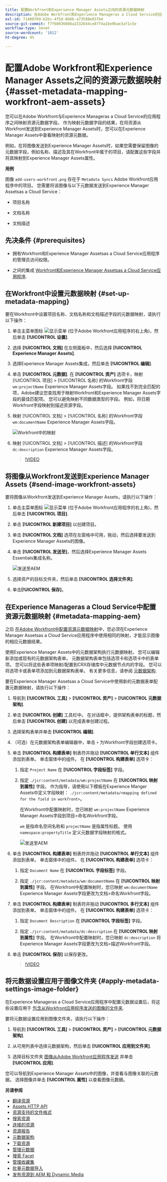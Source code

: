 ```yaml
---
title: 配置Workfront和Experience Manager Assets之间的资源元数据映射
description: 在Adobe Workfront和Experience Manageras a Cloud Service的应用程序之间映射资源元数据字段。 作为映射元数据字段的结果，在将资源从Workfront发送到Experience Manager Assets时，您可以在Experience Manager Assets中查看映射的资源元数据。
exl-id: 71400769-b2bc-4f5d-8b6b-a73598e837b4
source-git-commit: f7f60036088a2332644ce87f4a1be9bae3af1c5e
workflow-type: tm+mt
source-wordcount: '1012'
ht-degree: 4%

---
```


# 配置Adobe Workfront和Experience Manager Assets之间的资源元数据映射 {#asset-metadata-mapping-workfront-aem-assets}

您可以在Adobe Workfront与Experience Manageras a Cloud Service的应用程序之间映射资源元数据字段。 作为映射元数据字段的结果，在将资源从Workfront发送到Experience Manager Assets时，您可以在Experience Manager Assets中查看映射的资源元数据。

例如，在将图像发送到Experience Manager Assets时，如果您需要保留图像的元数据字段，例如名称、描述及其在Workfront中属于的项目，请配置这些字段并将其映射到Experience Manager Assets属性。

**用例**

图像 `add-users-workfront.png` 存在于 `Metadata Syncs` Adobe Workfront应用程序中的项目。 您需要将该图像与以下元数据发送到Experience Manager Assetsas a Cloud Service：

* 项目名称

* 文档名称

* 文档描述

## 先决条件 {#prerequisites}

* 拥有Workfront和Experience Manager Assetsas a Cloud Service应用程序的管理员访问权限。

* 之间的集成 [Workfront和Experience Manager Assetsas a Cloud Service应用程序](https://one.workfront.com/s/document-item?bundleId=the-new-workfront-experience&amp;topicId=Content%2FDocuments%2FAdobe_Workfront_for_Experience_Manager_Assets_Essentials%2Fsetup-asset-essentials.htm&amp;_LANG=enus).

## 在Workfront中设置元数据映射 {#set-up-metadata-mapping}

要在Workfront中设置项目名称、文档名称和文档描述字段的元数据映射，请执行以下操作：

1. 单击主菜单图标 ![显示菜单](assets/show-menu.svg) (位于Adobe Workfront应用程序的右上角)，然后单击 **[!UICONTROL 设置]**.

1. 选择 **[!UICONTROL 文档]** 在左侧面板中，然后选择 **[!UICONTROL Experience Manager Assets]**.

1. 选择Experience Manager Assets集成，然后单击 **[!UICONTROL 编辑]**.

1. 单击 **[!UICONTROL 元数据]**. 在 **[!UICONTROL 资产]** 选项卡，映射 [!UICONTROL 项目] > [!UICONTROL 名称] 的Workfront字段 `wm:projectName` Experience Manager Assets字段。 如果找不到完全匹配的项，Adobe建议您查找用于映射Workfront和Experience Manager Assets字段的最佳匹配项。 您可以避免映射不同数据类型的字段。 例如，将日期Workfront字段映射到描述资源字段。
1. 映射 [!UICONTROL 文档] > [!UICONTROL 名称] 的Workfront字段 `wm:documentName` Experience Manager Assets字段。

   ![Workfront中的映射](assets/workfront-metadata-mapping.png)

1. 映射 [!UICONTROL 文档] > [!UICONTROL 描述] 的Workfront字段 `dc:description` Experience Manager Assets字段。

   >[!VIDEO](https://video.tv.adobe.com/v/344255)

## 将图像从Workfront发送到Experience Manager Assets {#send-image-workfront-assets}

要将图像从Workfront发送到Experience Manager Assets，请执行以下操作：

1. 单击主菜单图标 ![显示菜单](assets/show-menu.svg) (位于Adobe Workfront应用程序的右上角)，然后单击 **[!UICONTROL 项目]**.

1. 单击 **[!UICONTROL 新建项目]** 以创建项目。

1. 单击 **[!UICONTROL 文档]** 选项在左窗格中可用，拖动，然后选择要发送到Experience Manager Assets的图像。

1. 单击 **[!UICONTROL 发送至]**，然后选择Experience Manager Assets Essentials集成名称。

   ![发送至AEM](assets/send-to-aem.png)

1. 选择资产的目标文件夹，然后单击 **[!UICONTROL 选择文件夹]**.

1. 单击&#x200B;**[!UICONTROL 保存]**。

## 在Experience Manageras a Cloud Service中配置资源元数据映射 {#metadata-mapping-aem}

之后 [在Adobe Workfront中配置资源元数据映射](#set-up-metadata-mapping)中，您必须在Experience Manager Assetsas a Cloud Service应用程序中使用相同的映射，才能显示图像的相应元数据结果。

使用Experience Manager Assets中的元数据架构执行元数据映射。 您可以编辑新添加或现有的元数据架构表单。 元数据架构表单包括选项卡和选项卡中的表单项。 您可以将这些表单项映射/配置到CRX存储库中元数据节点内的字段。 您可以将选项卡或表单项添加到元数据架构表单。 有关更多信息，请参阅 [元数据架构](metadata-schemas.md).

要在Experience Manager Assetsas a Cloud Service中使用新的元数据表单配置元数据映射，请执行以下操作：

1. 导航到 **[!UICONTROL 工具]** > **[!UICONTROL 资产]** > **[!UICONTROL 元数据架构]**.

1. 单击 **[!UICONTROL 创建]** 工具栏中。 在对话框中，提供架构表单的标题，然后单击 **[!UICONTROL 创建]** 以完成表单创建过程。

1. 选择架构表单并单击 **[!UICONTROL 编辑]**.

1. （可选）在元数据架构表单编辑器中，单击 `+` 为Workfront字段创建选项卡。

1. 单击 **[!UICONTROL 构建表单]** 制表符并拖动 **[!UICONTROL 单行文本]** 组件添加到表单。 单击窗体中的组件。 在 **[!UICONTROL 构建表单]** 选项卡：

   1. 指定 `Project Name` 在 **[!UICONTROL 字段标签]** 字段。

   1. 指定 `./jcr:content/metadata/wm:projectName` 在 **[!UICONTROL 映射到属性]** 字段。 作为指导，请使用以下模板在Experience Manger Assets中定义字段映射：
      `./jcr:content/metadata/<mapping defined for the field in workfront>`。

      在Workfront中配置映射时，您已映射 `wm:projectName` Experience Manager Assets字段到项目>命名Workfront字段。

      `wm` 是指命名空间名称和 `projectName` 是指属性标题。 使用 `namespace:propertyTitle` 定义元数据字段映射的格式。

      ![发送至AEM](assets/metadata-schema-mapping.png)

1. 单击 **[!UICONTROL 构建表单]** 制表符并拖动 **[!UICONTROL 单行文本]** 组件添加到表单。 单击窗体中的组件。 在 **[!UICONTROL 构建表单]** 选项卡：

   1. 指定 `Document Name` 在 **[!UICONTROL 字段标签]** 字段。

   1. 指定 `./jcr:content/metadata/wm:documentName` 在 **[!UICONTROL 映射到属性]** 字段。
在Workfront中配置映射时，您已映射 `wm:documentName` Experience Manager Assets字段更改为文档>命名Workfront字段。

1. 单击 **[!UICONTROL 构建表单]** 制表符并拖动 **[!UICONTROL 多行文本]** 组件添加到表单。 单击窗体中的组件。 在 **[!UICONTROL 构建表单]** 选项卡：

   1. 指定 `Document Description` 在 **[!UICONTROL 字段标签]** 字段。

   1. 指定 `./jcr:content/metadata/dc:description` 在 **[!UICONTROL 映射到属性]** 字段。
在Workfront中配置映射时，您已映射 `dc:description` 将Experience Manager Assets字段更改为文档>描述Workfront字段。

1. 单击 **[!UICONTROL 保存]** 以保存更改。

   >[!VIDEO](https://video.tv.adobe.com/v/344314)

## 将元数据设置应用于图像文件夹 {#apply-metadata-settings-image-folder}

在Experience Manageras a Cloud Service应用程序中配置元数据设置后，将这些设置应用于 [包含从Workfront应用程序发送的图像的文件夹](#send-image-workfront-assets).

要将元数据设置应用到图像文件夹，请执行以下操作：

1. 导航到 **[!UICONTROL 工具]** > **[!UICONTROL 资产]** > **[!UICONTROL 元数据架构]**.

1. 从可用列表中选择元数据架构，然后单击 **[!UICONTROL 应用到文件夹]**.

1. 选择目标文件夹 [图像从Adobe Workfront应用程序发送](#send-image-workfront-assets) 并单击 **[!UICONTROL 应用]**.

您可以导航到Experience Manager Assets中的图像，并查看与图像关联的元数据。 选择图像并单击 **[!UICONTROL 属性]** 以查看图像元数据。

**另请参阅**

* [翻译资源](translate-assets.md)
* [Assets HTTP API](mac-api-assets.md)
* [资源支持的文件格式](file-format-support.md)
* [搜索资源](search-assets.md)
* [连接的资源](use-assets-across-connected-assets-instances.md)
* [资源报告](asset-reports.md)
* [元数据架构](metadata-schemas.md)
* [下载资源](download-assets-from-aem.md)
* [管理元数据](manage-metadata.md)
* [搜索 Facet](search-facets.md)
* [管理收藏集](manage-collections.md)
* [批量元数据导入](metadata-import-export.md)
* [发布资源到 AEM 和 Dynamic Media](/help/assets/publish-assets-to-aem-and-dm.md)
